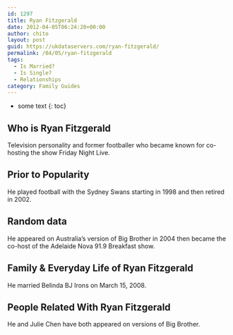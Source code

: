 ```yaml
---
id: 1297
title: Ryan Fitzgerald
date: 2012-04-05T06:24:20+00:00
author: chito
layout: post
guid: https://ukdataservers.com/ryan-fitzgerald/
permalink: /04/05/ryan-fitzgerald
tags:
  - Is Married?
  - Is Single?
  - Relationships
category: Family Guides
---
```


* some text
{: toc}
          
          
## Who is  Ryan Fitzgerald
                  
                  
                  
Television personality and former footballer who became known for co-hosting the show Friday Night Live.
                  
                
                
                
## Prior to Popularity 
                  
                  
                  
He played football with the Sydney Swans starting in 1998 and then retired in 2002.
                  
                
                
                
## Random data 
                  
                  
                  
He appeared on Australia&#8217;s version of Big Brother in 2004 then became the co-host of the Adelaide Nova 91.9 Breakfast show.
                  
                
                
                
## Family & Everyday Life of Ryan Fitzgerald
                  
                  
                  
He married Belinda BJ Irons on March 15, 2008.
                  
                
                
                
## People Related With  Ryan Fitzgerald
                  
                  
                  
He and Julie Chen have both appeared on versions of Big Brother.
                  
                
              
            
          
          
          
    
    
  
